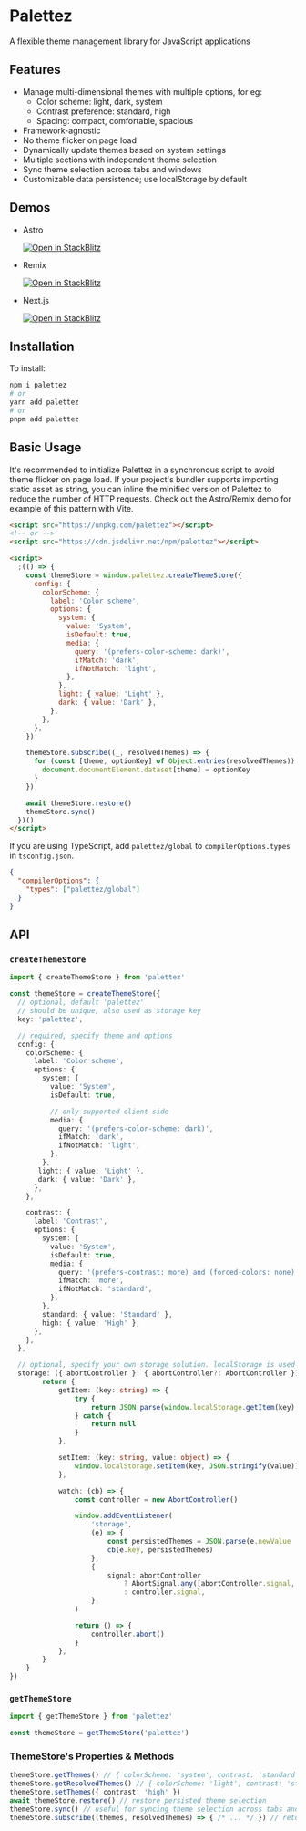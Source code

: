 # Palettez

A flexible theme management library for JavaScript applications

## Features

- Manage multi-dimensional themes with multiple options, for eg:
  - Color scheme: light, dark, system
  - Contrast preference: standard, high
  - Spacing: compact, comfortable, spacious
- Framework-agnostic
- No theme flicker on page load
- Dynamically update themes based on system settings
- Multiple sections with independent theme selection
- Sync theme selection across tabs and windows
- Customizable data persistence; use localStorage by default

## Demos

- Astro

  [![Open in StackBlitz](https://developer.stackblitz.com/img/open_in_stackblitz.svg)](https://stackblitz.com/fork/github/universse/palettez/tree/main/demos/astro?title=Palettez%20Demo%20with%20Astro&file=src%2Fpages%2Findex.astro,src%2Fpages%2Fclient-server.astro)

- Remix

  [![Open in StackBlitz](https://developer.stackblitz.com/img/open_in_stackblitz.svg)](https://stackblitz.com/fork/github/universse/palettez/tree/main/demos/remix?title=Palettez%20Demo%20with%20Remix&file=app%2Froutes%2F_index.tsx,app%2Froutes%2Fclient-server.tsx)

- Next.js

  [![Open in StackBlitz](https://developer.stackblitz.com/img/open_in_stackblitz.svg)](https://stackblitz.com/fork/github/universse/palettez/tree/main/demos/next?title=Palettez%20Demo%20with%20Next.js&file=app%2Fpage.tsx,app%2Fclient-server%2Fpage.tsx,pages%2Fpages%2Fclient-only.tsx,pages%2Fpages%2Fclient-server.tsx)

## Installation

To install:

```bash
npm i palettez
# or
yarn add palettez
# or
pnpm add palettez
```

## Basic Usage

It's recommended to initialize Palettez in a synchronous script to avoid theme flicker on page load. If your project's bundler supports importing static asset as string, you can inline the minified version of Palettez to reduce the number of HTTP requests. Check out the Astro/Remix demo for example of this pattern with Vite.

```html
<script src="https://unpkg.com/palettez"></script>
<!-- or -->
<script src="https://cdn.jsdelivr.net/npm/palettez"></script>

<script>
  ;(() => {
    const themeStore = window.palettez.createThemeStore({
      config: {
        colorScheme: {
          label: 'Color scheme',
          options: {
            system: {
              value: 'System',
              isDefault: true,
              media: {
                query: '(prefers-color-scheme: dark)',
                ifMatch: 'dark',
                ifNotMatch: 'light',
              },
            },
            light: { value: 'Light' },
            dark: { value: 'Dark' },
          },
        },
      },
    })

    themeStore.subscribe((_, resolvedThemes) => {
      for (const [theme, optionKey] of Object.entries(resolvedThemes)) {
        document.documentElement.dataset[theme] = optionKey
      }
    })

    await themeStore.restore()
    themeStore.sync()
  })()
</script>
```

If you are using TypeScript, add `palettez/global` to `compilerOptions.types` in `tsconfig.json`.

```json
{
  "compilerOptions": {
    "types": ["palettez/global"]
  }
}
```

## API

### `createThemeStore`

```ts
import { createThemeStore } from 'palettez'

const themeStore = createThemeStore({
  // optional, default 'palettez'
  // should be unique, also used as storage key
  key: 'palettez',

  // required, specify theme and options
  config: {
    colorScheme: {
      label: 'Color scheme',
      options: {
        system: {
          value: 'System',
          isDefault: true,

          // only supported client-side
          media: {
            query: '(prefers-color-scheme: dark)',
            ifMatch: 'dark',
            ifNotMatch: 'light',
          },
        },
       light: { value: 'Light' },
       dark: { value: 'Dark' },
      },
    },

    contrast: {
      label: 'Contrast',
      options: {
        system: {
          value: 'System',
          isDefault: true,
          media: {
            query: '(prefers-contrast: more) and (forced-colors: none)',
            ifMatch: 'more',
            ifNotMatch: 'standard',
          },
        },
        standard: { value: 'Standard' },
        high: { value: 'High' },
      },
    },
  },

  // optional, specify your own storage solution. localStorage is used by default.
  storage: ({ abortController }: { abortController?: AbortController }) => {
		return {
			getItem: (key: string) => {
				try {
					return JSON.parse(window.localStorage.getItem(key) || 'null')
				} catch {
					return null
				}
			},

			setItem: (key: string, value: object) => {
				window.localStorage.setItem(key, JSON.stringify(value))
			},

			watch: (cb) => {
				const controller = new AbortController()

				window.addEventListener(
					'storage',
					(e) => {
						const persistedThemes = JSON.parse(e.newValue || 'null')
						cb(e.key, persistedThemes)
					},
					{
						signal: abortController
							? AbortSignal.any([abortController.signal, controller.signal])
							: controller.signal,
					},
				)

				return () => {
					controller.abort()
				}
			},
		}
	}
})
```

### `getThemeStore`

```ts
import { getThemeStore } from 'palettez'

const themeStore = getThemeStore('palettez')
```

### ThemeStore's Properties & Methods

```ts
themeStore.getThemes() // { colorScheme: 'system', contrast: 'standard' }
themeStore.getResolvedThemes() // { colorScheme: 'light', contrast: 'standard' }
themeStore.setThemes({ contrast: 'high' })
await themeStore.restore() // restore persisted theme selection
themeStore.sync() // useful for syncing theme selection across tabs and windows
themeStore.subscribe((themes, resolvedThemes) => { /* ... */ }) // return unsubscribe function
```
